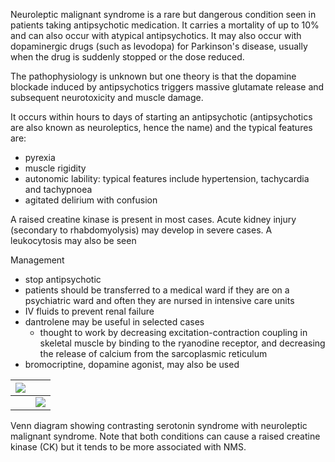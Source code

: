 Neuroleptic malignant syndrome is a rare but dangerous condition seen in patients taking antipsychotic medication. It carries a mortality of up to 10% and can also occur with atypical antipsychotics. It may also occur with dopaminergic drugs (such as levodopa) for Parkinson's disease, usually when the drug is suddenly stopped or the dose reduced.  
  
The pathophysiology is unknown but one theory is that the dopamine blockade induced by antipsychotics triggers massive glutamate release and subsequent neurotoxicity and muscle damage.  
  
It occurs within hours to days of starting an antipsychotic (antipsychotics are also known as neuroleptics, hence the name) and the typical features are:  
* pyrexia
* muscle rigidity
* autonomic lability: typical features include hypertension, tachycardia and tachypnoea
* agitated delirium with confusion

  
A raised creatine kinase is present in most cases. Acute kidney injury (secondary to rhabdomyolysis) may develop in severe cases. A leukocytosis may also be seen  
  
Management  
* stop antipsychotic
* patients should be transferred to a medical ward if they are on a psychiatric ward and often they are nursed in intensive care units
* IV fluids to prevent renal failure
* dantrolene may be useful in selected cases
	+ thought to work by decreasing excitation\-contraction coupling in skeletal muscle by binding to the ryanodine receptor, and decreasing the release of calcium from the sarcoplasmic reticulum
* bromocriptine, dopamine agonist, may also be used

  


| [![](https://d32xxyeh8kfs8k.cloudfront.net/images_Passmedicine/pdd921.png)](https://d32xxyeh8kfs8k.cloudfront.net/images_Passmedicine/pdd921b.png) | |
| --- | --- |
|  | [![](https://d32xxyeh8kfs8k.cloudfront.net/css/images/mag_glass.png)](https://d32xxyeh8kfs8k.cloudfront.net/images_Passmedicine/pdd921b.png) |

Venn diagram showing contrasting serotonin syndrome with neuroleptic malignant syndrome. Note that both conditions can cause a raised creatine kinase (CK) but it tends to be more associated with NMS.